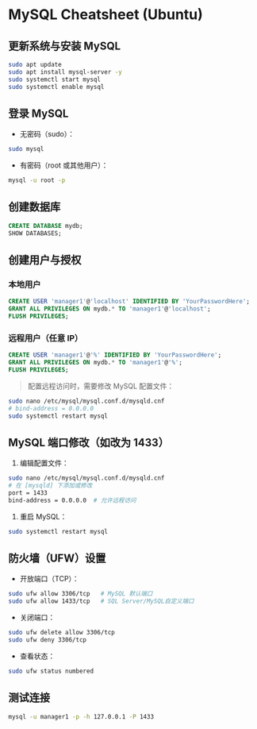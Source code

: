 # MySQL Cheatsheet (Ubuntu)

## 更新系统与安装 MySQL

```bash
sudo apt update
sudo apt install mysql-server -y
sudo systemctl start mysql
sudo systemctl enable mysql
```

## 登录 MySQL

- 无密码（sudo）：

```bash
sudo mysql
```

- 有密码（root 或其他用户）：

```bash
mysql -u root -p
```

## 创建数据库

```sql
CREATE DATABASE mydb;
SHOW DATABASES;
```

## 创建用户与授权

### 本地用户

```sql
CREATE USER 'manager1'@'localhost' IDENTIFIED BY 'YourPasswordHere';
GRANT ALL PRIVILEGES ON mydb.* TO 'manager1'@'localhost';
FLUSH PRIVILEGES;
```

### 远程用户（任意 IP）

```sql
CREATE USER 'manager1'@'%' IDENTIFIED BY 'YourPasswordHere';
GRANT ALL PRIVILEGES ON mydb.* TO 'manager1'@'%';
FLUSH PRIVILEGES;
```

> 配置远程访问时，需要修改 MySQL 配置文件：

```bash
sudo nano /etc/mysql/mysql.conf.d/mysqld.cnf
# bind-address = 0.0.0.0
sudo systemctl restart mysql
```

## MySQL 端口修改（如改为 1433）

1. 编辑配置文件：

```bash
sudo nano /etc/mysql/mysql.conf.d/mysqld.cnf
# 在 [mysqld] 下添加或修改
port = 1433
bind-address = 0.0.0.0  # 允许远程访问
```

1. 重启 MySQL：

```bash
sudo systemctl restart mysql
```

## 防火墙（UFW）设置

- 开放端口（TCP）：

```bash
sudo ufw allow 3306/tcp   # MySQL 默认端口
sudo ufw allow 1433/tcp   # SQL Server/MySQL自定义端口
```

- 关闭端口：

```bash
sudo ufw delete allow 3306/tcp
sudo ufw deny 3306/tcp
```

- 查看状态：

```bash
sudo ufw status numbered
```

## 测试连接

```bash
mysql -u manager1 -p -h 127.0.0.1 -P 1433
```